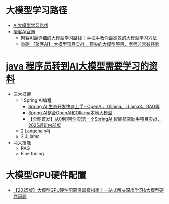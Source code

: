 # 大模型学习路径
  * [AI大模型学习路线](https://www.bilibili.com/video/BV15Y6JYWE6u/?spm_id_from=333.337.search-card.all.click&vd_source=2e815885181376606e6c241ba03c8907)
  * [聚客AI官网](https://www.guangjuke.com/)
    * [聚客AI最详细的大模型学习路线！手把手教你最高效的大模型学习方法](https://www.bilibili.com/video/BV12oUXYsEbp/?spm_id_from=333.337.search-card.all.click&vd_source=2e815885181376606e6c241ba03c8907)
    * [重磅 【聚客AI】 大模型项目实战，顶尖的大模型项目，老师非常有经验](https://www.bilibili.com/video/BV1vKKpefEfC/?spm_id_from=333.337.search-card.all.click)

# [java 程序员转到AI大模型需要学习的资料](https://www.youtube.com/shorts/Nq8iGrVm7X0)
  * 三大框架
    * 1 Spring AI编程
        * [Spring AI 生态开发快速上手- OpenAI、Ollama、LLama3、RAG等](https://www.bilibili.com/video/BV11b421h7uX?spm_id_from=333.788.recommend_more_video.-1&vd_source=be3ac4894f8bf7883ae92030f6f7be46)
        * [Spring AI整合OpenAI和Ollama本地大模型](https://www.bilibili.com/video/BV1Wz421k71w?spm_id_from=333.788.videopod.sections&vd_source=be3ac4894f8bf7883ae92030f6f7be46)
        * [【全网首发】从0到1带你实现一个SpringAI 智能航空助手项目实战，2025最新内部版](https://www.bilibili.com/video/BV1Tjm2YvErt/?spm_id_from=333.337.search-card.all.click&vd_source=be3ac4894f8bf7883ae92030f6f7be46)
    * 2 Langchain4j
    * 3 JLlama
  * 两大技能
    * RAG
    * Fine tuning  

# 大模型GPU硬件配置
  * [【2025版】大模型GPU硬件配置保姆级指南｜一站式解决深度学习&大模型硬件问题](https://www.bilibili.com/video/BV1VFqZYSEoj/?source_id=4331&resource_id=__RESOURCEID__&creative_id=206489306&linked_creative_id=206489306&track_id=pbaes.sJSebqmPoByN1JYjnug3d60W7zpAsXHQyUwhtQYIUIZ5GyA_Ny1s4aXnffz4VwozvpHvovrkmLhkVfYsPJ2K_rVThBv1M-3XnaQUUUACMvndLswqyRE9RjI5c-C6Z9fmsH3d8sGOT1JNbQDnOgQPJnoW5HzaO3pVgDL_cRV2Y3DHDPhtHmi7f81m9QVriu5XlTGVdQ60LUrX9A1Q_xOU-g&from_spmid=__FROMSPMID__&trackid=__FROMTRACKID__&request_id=1740551654983q172a25a173a54q2&caid=__CAID__&vd_source=2e815885181376606e6c241ba03c8907)

